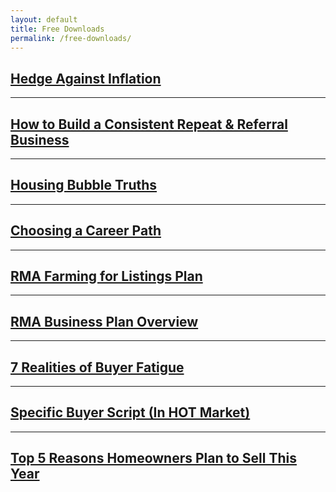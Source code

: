 ```yaml
---
layout: default
title: Free Downloads
permalink: /free-downloads/
---
```


## <a target="_blank" rel="noopener" href="https://drive.google.com/file/d/1Ou8G1gM1aps_YoquLNpKP7m6RUQvCysJ/view?usp=sharing">Hedge Against Inflation</a>

---

## <a target="_blank" rel="noopener" href="https://drive.google.com/file/d/1i5UGthuZSzgnDD7-m9fX4QVH-mL5IJjt/view">How to Build a Consistent Repeat & Referral Business</a>

---

## <a target="_blank" rel="noopener" href="https://drive.google.com/file/d/1z255PaBdPufdqiC10P9mUSNgs4WmLZMe/view">Housing Bubble Truths</a>

---

## <a target="_blank" rel="noopener" href="https://drive.google.com/file/d/1BFElPrs7aSihDRRNUceI-kn8Y1_rrPQs/view">Choosing a Career Path</a>

---

## <a target="_blank" rel="noopener" href="https://drive.google.com/file/d/19niGvEVPU6gAoa73kLtanoSa_mvgOCr9/view">RMA Farming for Listings Plan</a>

---

## <a target="_blank" rel="noopener" href="https://drive.google.com/file/d/1ee7vGGYdXCrmjY73AMEFbKTUaLdd57ZR/view">RMA Business Plan Overview</a>

---

## <a target="_blank" rel="noopener" href="https://drive.google.com/file/d/1s83kWjRxTlvATcXFHzHF5y_hVSeFVKms/view">7 Realities of Buyer Fatigue</a>

---

## <a target="_blank" rel="noopener" href="https://drive.google.com/file/d/1_L6qCrl_sGAbSjsauUJ7RT-1PqzHzeuE/view">Specific Buyer Script (In HOT Market)</a>

---

## <a target="_blank" rel="noopener" href="https://drive.google.com/file/d/1oPmBOPGpaHLO7K85eKsIz8rC0lFLC_5e/view">Top 5 Reasons Homeowners Plan to Sell This Year</a>